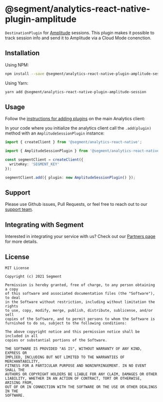 # @segment/analytics-react-native-plugin-amplitude

`DestinationPlugin` for [Amplitude](https://www.amplitude.com/) sessions. This plugin makes it possible to track session info and send it to Amplitude via a Cloud Mode conenction. 

## Installation

Using NPM:
```bash
npm install --save @segment/analytics-react-native-plugin-amplitude-session
```

Using Yarn:
```bash
yarn add @segment/analytics-react-native-plugin-amplitude-session
```

## Usage

Follow the [instructions for adding plugins](https://github.com/segmentio/analytics-react-native#adding-plugins) on the main Analytics client:

In your code where you initialize the analytics client call the `.add(plugin)` method with an `AmplitudeSessionPlugin` instance:

```ts
import { createClient } from '@segment/analytics-react-native';

import { AmplitudeSessionPlugin } from '@segment/analytics-react-native-plugin-amplitude-session';

const segmentClient = createClient({
  writeKey: 'SEGMENT_KEY'
});

segmentClient.add({ plugin: new AmplitudeSessionPlugin() });
```

## Support

Please use Github issues, Pull Requests, or feel free to reach out to our [support team](https://segment.com/help/).

## Integrating with Segment

Interested in integrating your service with us? Check out our [Partners page](https://segment.com/partners/) for more details.

## License
```
MIT License

Copyright (c) 2021 Segment

Permission is hereby granted, free of charge, to any person obtaining a copy
of this software and associated documentation files (the "Software"), to deal
in the Software without restriction, including without limitation the rights
to use, copy, modify, merge, publish, distribute, sublicense, and/or sell
copies of the Software, and to permit persons to whom the Software is
furnished to do so, subject to the following conditions:

The above copyright notice and this permission notice shall be included in all
copies or substantial portions of the Software.

THE SOFTWARE IS PROVIDED "AS IS", WITHOUT WARRANTY OF ANY KIND, EXPRESS OR
IMPLIED, INCLUDING BUT NOT LIMITED TO THE WARRANTIES OF MERCHANTABILITY,
FITNESS FOR A PARTICULAR PURPOSE AND NONINFRINGEMENT. IN NO EVENT SHALL THE
AUTHORS OR COPYRIGHT HOLDERS BE LIABLE FOR ANY CLAIM, DAMAGES OR OTHER
LIABILITY, WHETHER IN AN ACTION OF CONTRACT, TORT OR OTHERWISE, ARISING FROM,
OUT OF OR IN CONNECTION WITH THE SOFTWARE OR THE USE OR OTHER DEALINGS IN THE
SOFTWARE.
```
